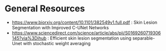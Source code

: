 # General Resources
- https://www.biorxiv.org/content/10.1101/382549v1.full.pdf : Skin Lesion Segmentation with Improved C-UNet Networks
- https://www.sciencedirect.com/science/article/abs/pii/S0169260719306145?via%3Dihub : Efficient skin lesion segmentation using separable-Unet with stochastic weight averaging